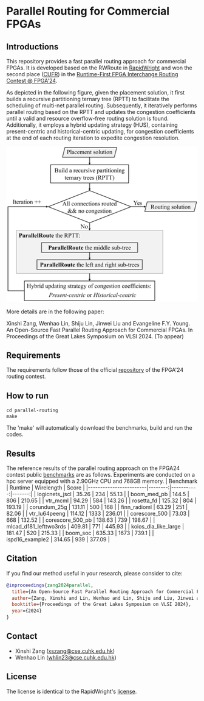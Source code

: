 # Parallel Routing for Commercial FPGAs

## Introductions
This repository provides a fast parallel routing approach for commercial FPGAs. It is developed based on the RWRoute in [RapidWright](https://www.rapidwright.io/) and won the second place ([CUFR](https://xilinx.github.io/fpga24_routing_contest/results.html)) in the [Runtime-First FPGA Interchange Routing Contest @ FPGA'24](https://xilinx.github.io/fpga24_routing_contest/index.html). 

As depicted in the following figure, given the placement solution, it first builds a recursive partitioning ternary tree (RPTT) to facilitate the scheduling of multi-net parallel routing. Subsequently, it iteratively performs parallel routing based on the RPTT and updates the congestion coefficients until a valid and resource overflow-free routing solution is found. Additionally, it employs a hybrid updating strategy (HUS), containing present-centric and historical-centric updating, for congestion coefficients at the end of each routing iteration to expedite congestion resolution.

<img src="images/flow.png" width="600">

More details are in the following paper:

Xinshi Zang, Wenhao Lin, Shiju Lin, Jinwei Liu and Evangeline F.Y. Young. An Open-Source Fast Parallel Routing Approach for Commercial FPGAs. In Proceedings of the Great Lakes Symposium on VLSI 2024. (To appear)

## Requirements
The requirements follow those of the official [repository](https://github.com/Xilinx/fpga24_routing_contest) of the FPGA'24 routing contest.

## How to run
```
cd parallel-routing
make
```
The 'make' will automatically download the benchmarks, build and run the codes.

## Results
The reference results of the parallel routing approach on the FPGA24 contest public [benchmarks](https://xilinx.github.io/fpga24_routing_contest/benchmarks.html) are as follows. Experiments are conducted on a hpc server equipped with a 2.90GHz CPU and 768GB memory.
|     Benchmark          | Runtime | Wirelength |  Score |
|------------------------|--------:|-----------:|-------:|
| logicnets_jscl         |   35.26 |        234 |  55.13 |
| boom_med_pb            |   144.5 |        806 | 210.65 |
| vtr_mcml               |   94.29 |        584 | 143.26 |
| rosetta_fd             |  125.32 |        804 | 193.19 |
| corundum_25g           |  131.11 |        500 |    168 |
| finn_radioml           |   63.29 |        251 |  82.06 |
| vtr_lu64peeng          |  114.12 |       1333 | 236.01 |
| corescore_500          |   73.03 |        668 | 132.52 |
| corescore_500_pb       |  138.63 |        739 | 198.67 |
| mlcad_d181_lefttwo3rds |  409.81 |        771 | 445.93 |
| koios_dla_like_large   |  181.47 |        520 | 215.33 |
| boom_soc               |  635.33 |       1673 |  739.1 |
| ispd16_example2        |  314.65 |        939 | 377.09 |

## Citation
If you find our method useful in your research, please consider to cite:
```bibtex
@inproceedings{zang2024parallel,
  title={An Open-Source Fast Parallel Routing Approach for Commercial FPGAs},
  author={Zang, Xinshi and Lin, Wenhao and Lin, Shiju and Liu, Jinwei and Young, Evangeline FY},
  booktitle={Proceedings of the Great Lakes Symposium on VLSI 2024},
  year={2024}
}
```

## Contact
- Xinshi Zang (xszang@cse.cuhk.edu.hk)
- Wenhao Lin (whlin23@cse.cuhk.edu.hk)

## License
The license is identical to the RapidWright's [license](./LICENSE.TXT).